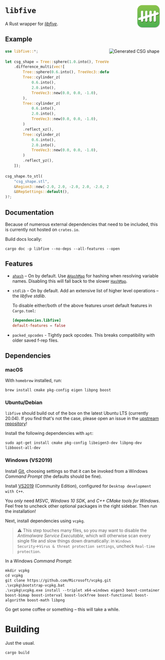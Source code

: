 # `libfive` <img src="libfive-logo.png" alt="libfive logo" width="15%" padding-bottom="5%" align="right" vertical-align="top">

A Rust wrapper for [*libfive*](https://libfive.com/).
## Example

<img src="https://raw.githubusercontent.com/virtualritz/libfive-rs/HEAD/libfive/csg-shape.png" alt="Generated CSG shape" width="33%" padding-left="5%" align="right" vertical-align="top">

```rust
use libfive::*;

let csg_shape = Tree::sphere(1.0.into(), TreeVec3::default())
    .difference_multi(vec![
        Tree::sphere(0.6.into(), TreeVec3::default()),
        Tree::cylinder_z(
            0.6.into(),
            2.0.into(),
            TreeVec3::new(0.0, 0.0, -1.0),
        ),
        Tree::cylinder_z(
            0.6.into(),
            2.0.into(),
            TreeVec3::new(0.0, 0.0, -1.0),
        )
        .reflect_xz(),
        Tree::cylinder_z(
            0.6.into(),
            2.0.into(),
            TreeVec3::new(0.0, 0.0, -1.0),
        )
        .reflect_yz(),
    ]);

csg_shape.to_stl(
    "csg_shape.stl",
    &Region3::new(-2.0, 2.0, -2.0, 2.0, -2.0, 2.0),
    &BRepSettings::default(),
)?;
```

## Documentation

Because of numerous external dependencies that need to be included, this is
currently not hosted on `crates.io`.

Build docs locally:
```
cargo doc -p libfive --no-deps --all-features --open
```

## Features

* [`ahash`](https://crates.io/crates/ahash) – On by default. Use [`AHashMap`](https://docs.rs/ahash/latest/ahash/struct.AHashMap.html)
  for hashing when resolving variable names. Disabling this will fall back
  to the slower [`HashMap`](std::collections::HashMap).

* `stdlib` – On by default. Add an extensive list of higher level operations
  – the *libfive stdlib*.

  To disable either/both of the above features unset default features in
  `Cargo.toml`:

  ```toml
  [dependencies.libfive]
  default-features = false
  ```

* `packed_opcodes` - Tightly pack opcodes. This breaks compatibility with
  older saved f-rep files.

## Dependencies

### macOS

With `homebrew` installed, run:

```
brew install cmake pkg-config eigen libpng boost
```

### Ubuntu/Debian

`libfive` should build out of the box on the latest Ubuntu LTS (currently
20.04). If you find that's not the case, please open an issue in the [upstream
repository](https://github.com/libfive/libfive/issues)!

Install the following dependencies with `apt`:

```
sudo apt-get install cmake pkg-config libeigen3-dev libpng-dev libboost-all-dev
```

### Windows (VS2019)

Install [Git](https://git-scm.com/download/win), choosing settings so that it
can be invoked from a Windows _Command Prompt_ (the defaults should be fine).

Install [VS2019](https://visualstudio.microsoft.com/vs/) (Community Edition),
configured for `Desktop development with C++`.

You _only_ need _MSVC_, _Windows 10 SDK_, and _C++ CMake tools for Windows_.
Feel free to uncheck other optional packages in the right sidebar.
Then run the installation!

Next, install dependencies using `vcpkg`.

> :warning: This step touches many files, so you may want to disable the _Antimalware
Service Executable_, which will otherwise scan every single file and slow things
down dramatically: in `Windows Security`→`Virus & threat protection settings`,
uncheck `Real-time protection`.

In a Windows _Command Prompt_:
```
mkdir vcpkg
cd vcpkg
git clone https://github.com/Microsoft/vcpkg.git
.\vcpkg\bootstrap-vcpkg.bat
.\vcpkg\vcpkg.exe install --triplet x64-windows eigen3 boost-container boost-bimap boost-interval boost-lockfree boost-functional boost-algorithm boost-math libpng
```
Go get some coffee or something – this will take a while.

# Building

Just the usual.

```
cargo build
```
